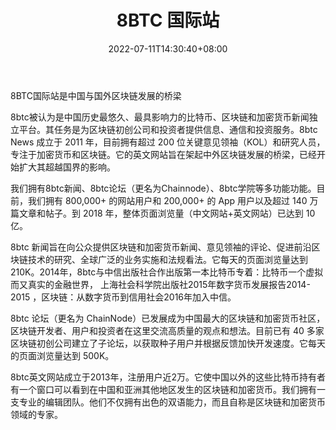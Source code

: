 ﻿---
weight: 
title: "8BTC 国际站"
description: "8BTC国际站是中国与国外区块链发展的桥梁"
date: 2022-07-11T14:30:40+08:00
lastmod: 2022-07-11T14:30:40+08:00
draft: false
authors: ["Cindy"]
featuredImage: "8btc-guojizhan.jpg"
link: "https://news.8btc.com/"
tags: ["元宇宙资讯","8BTC 国际站"]
categories: ["navigation"]
navigation: ["元宇宙资讯"]
lightgallery: true
toc: true
pinned: false
recommend: false
recommend1: false
---
8BTC国际站是中国与国外区块链发展的桥梁

8btc被认为是中国历史最悠久、最具影响力的比特币、区块链和加密货币新闻独立平台。其任务是为区块链初创公司和投资者提供信息、通信和投资服务。8btc News 成立于 2011 年，目前拥有超过 200 位关键意见领袖（KOL）和研究人员，专注于加密货币和区块链。它的英文网站旨在架起中外区块链发展的桥梁，已经开始扩大其超越国界的影响。

我们拥有8btc新闻、8btc论坛（更名为Chainnode）、8btc学院等多功能功能。目前，我们拥有 800,000+ 的网站用户和 200,000+ 的 App 用户以及超过 140 万篇文章和帖子。到 2018 年，整体页面浏览量（中文网站+英文网站）已达到 10 亿。

8btc 新闻旨在向公众提供区块链和加密货币新闻、意见领袖的评论、促进前沿区块链技术的研究、全球广泛的业务实施和法规看法。它每天的页面浏览量达到 210K。2014年，8btc与中信出版社合作出版第一本比特币专着：比特币一个虚拟而又真实的金融世界， 上海社会科学院出版社2015年数字货币发展报告2014-2015 ，区块链：从数字货币到信用社会2016年加入中信。

8btc 论坛（更名为 ChainNode）已发展成为中国最大的区块链和加密货币社区，区块链开发者、用户和投资者在这里交流高质量的观点和想法。目前已有 40 多家区块链初创公司建立了子论坛，以获取种子用户并根据反馈加快开发速度。它每天的页面浏览量达到 500K。

8btc英文网站成立于2013年，注册用户近2万。它使中国以外的这些比特币持有者有一个窗口可以看到在中国和亚洲其他地区发生的区块链和加密货币。我们拥有一支专业的编辑团队。他们不仅拥有出色的双语能力，而且自称是区块链和加密货币领域的专家。